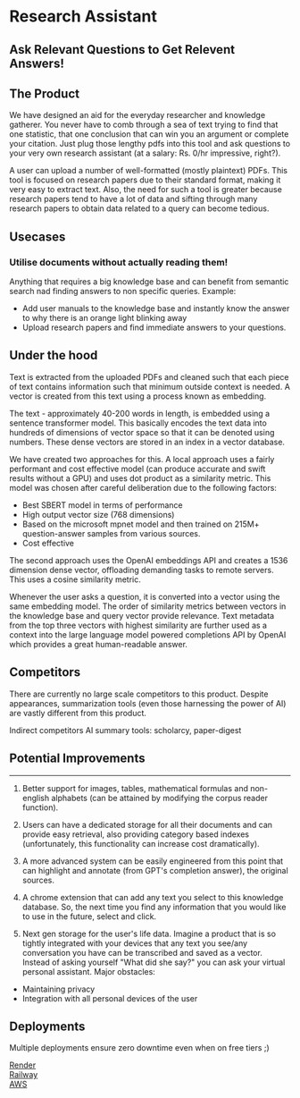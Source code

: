# Research Assistant
## Ask Relevant Questions to Get Relevent Answers!

## The Product

We have designed an aid for the everyday researcher and knowledge gatherer. You never have to comb through a sea of text trying to find that one statistic, that one conclusion that can win you an argument or complete your citation. Just plug those lengthy pdfs into this tool and ask questions to your very own research assistant (at a salary: Rs. 0/hr impressive, right?).

A user can upload a number of well-formatted (mostly plaintext) PDFs. This tool is focused on research papers due to their standard format, making it very easy to extract text. Also, the need for such a tool is greater because research papers tend to have a lot of data and sifting through many research papers to obtain data related to a query can become tedious.

## Usecases

### Utilise documents without actually reading them!

Anything that requires a big knowledge base and can benefit from semantic search nad finding answers to non specific queries.
Example:

- Add user manuals to the knowledge base and instantly know the answer to why there is an orange light blinking away
- Upload research papers and find immediate answers to your questions.

## Under the hood

Text is extracted from the uploaded PDFs and cleaned such that each piece of text contains information such that minimum outside context is needed. A vector is created from this text using a process known as embedding.

The text - approximately 40-200 words in length, is embedded using a sentence transformer model. This basically encodes the text data into hundreds of dimensions of vector space so that it can be denoted using numbers. These dense vectors are stored in an index in a vector database.

We have created two approaches for this. A local approach uses a fairly performant and cost effective model (can produce accurate and swift results without a GPU) and uses dot product as a similarity metric.
This model was chosen after careful deliberation due to the following factors:

- Best SBERT model in terms of performance
- High output vector size (768 dimensions)
- Based on the microsoft mpnet model and then trained on 215M+ question-answer samples from various sources.
- Cost effective

The second approach uses the OpenAI embeddings API and creates a 1536 dimension dense vector, offloading demanding tasks to remote servers. This uses a cosine similarity metric.

Whenever the user asks a question, it is converted into a vector using the same embedding model. The order of similarity metrics between vectors in the knowledge base and query vector provide relevance. Text metadata from the top three vectors with highest similarity are further used as a context into the large language model powered completions API by OpenAI which provides a great human-readable answer.

## Competitors

There are currently no large scale competitors to this product. Despite appearances, summarization tools (even those harnessing the power of AI) are vastly different from this product.

Indirect competitors AI summary tools: scholarcy, paper-digest

## Potential Improvements

<hr />

1. Better support for images, tables, mathematical formulas and non-english alphabets (can be attained by modifying the corpus reader function).

2. Users can have a dedicated storage for all their documents and can provide easy retrieval, also providing category based indexes (unfortunately, this functionality can <!-- only exist in a revenue generating product/ -->increase cost dramatically).

3. A more advanced system can be easily engineered from this point that can highlight and annotate (from GPT's completion answer), the original sources.

4. A chrome extension that can add any text you select to this knowledge database. So, the next time you find any information that you would like to use in the future, select and click.

5. Next gen storage for the user's life data. Imagine a product that is so tightly integrated with your devices that any text you see/any conversation you have can be transcribed and saved as a vector. Instead of asking yourself "What did she say?" you can ask your virtual personal assistant.
   Major obstacles:

- Maintaining privacy
- Integration with all personal devices of the user

## Deployments

Multiple deployments ensure zero downtime even when on free tiers ;)

<a href="https://researchgpt-grs5.onrender.com/">Render</a>
<br />
<a href="https://research-assistant-production.up.railway.app/">Railway</a>
<br />
<a href="http://ec2-13-233-118-234.ap-south-1.compute.amazonaws.com/">AWS</a>
